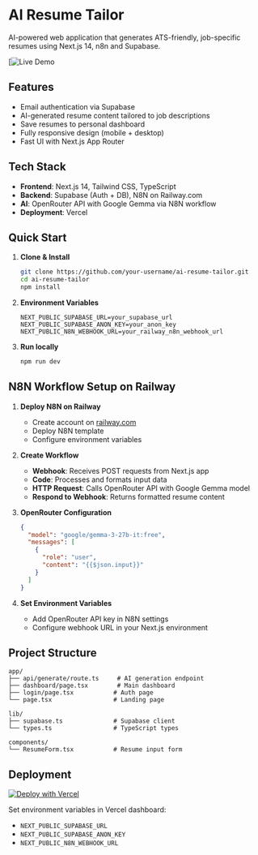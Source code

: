 # AI Resume Tailor

AI-powered web application that generates ATS-friendly, job-specific resumes using Next.js 14, n8n and Supabase.

[![Live Demo](https://ai-resume-tailor-hlqg-k4nwwiquz-alishbas-projects-489d7425.vercel.app)

## Features

- Email authentication via Supabase
- AI-generated resume content tailored to job descriptions  
- Save resumes to personal dashboard
- Fully responsive design (mobile + desktop)
- Fast UI with Next.js App Router

## Tech Stack

- **Frontend**: Next.js 14, Tailwind CSS, TypeScript
- **Backend**: Supabase (Auth + DB), N8N on Railway.com
- **AI**: OpenRouter API with Google Gemma via N8N workflow
- **Deployment**: Vercel

## Quick Start

1. **Clone & Install**
   ```bash
   git clone https://github.com/your-username/ai-resume-tailor.git
   cd ai-resume-tailor
   npm install
   ```

2. **Environment Variables**
   ```env
   NEXT_PUBLIC_SUPABASE_URL=your_supabase_url
   NEXT_PUBLIC_SUPABASE_ANON_KEY=your_anon_key
   NEXT_PUBLIC_N8N_WEBHOOK_URL=your_railway_n8n_webhook_url
   ```

3. **Run locally**
   ```bash
   npm run dev
   ```

## N8N Workflow Setup on Railway

1. **Deploy N8N on Railway**
   - Create account on [railway.com](https://railway.com)
   - Deploy N8N template
   - Configure environment variables

2. **Create Workflow**
   - **Webhook**: Receives POST requests from Next.js app
   - **Code**: Processes and formats input data
   - **HTTP Request**: Calls OpenRouter API with Google Gemma model
   - **Respond to Webhook**: Returns formatted resume content

3. **OpenRouter Configuration**
   ```json
   {
     "model": "google/gemma-3-27b-it:free",
     "messages": [
       {
         "role": "user",
         "content": "{{$json.input}}"
       }
     ]
   }
   ```

4. **Set Environment Variables**
   - Add OpenRouter API key in N8N settings
   - Configure webhook URL in your Next.js environment

## Project Structure

```
app/
├── api/generate/route.ts     # AI generation endpoint
├── dashboard/page.tsx        # Main dashboard
├── login/page.tsx           # Auth page
└── page.tsx                 # Landing page

lib/
├── supabase.ts              # Supabase client
└── types.ts                 # TypeScript types

components/
└── ResumeForm.tsx           # Resume input form
```

## Deployment

[![Deploy with Vercel](https://vercel.com/button)](https://vercel.com/new/clone?repository-url=https://github.com/your-username/ai-resume-tailor)

Set environment variables in Vercel dashboard:
- `NEXT_PUBLIC_SUPABASE_URL`
- `NEXT_PUBLIC_SUPABASE_ANON_KEY`
- `NEXT_PUBLIC_N8N_WEBHOOK_URL`

